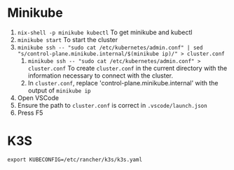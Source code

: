 # Minikube

1. `nix-shell -p minikube kubectl`
   To get minikube and kubectl
1. `minikube start`
   To start the cluster
1. `minikube ssh -- "sudo cat /etc/kubernetes/admin.conf" | sed "s/control-plane.minikube.internal/$(minikube ip)/" > cluster.conf`
   1. `minikube ssh -- "sudo cat /etc/kubernetes/admin.conf" > cluster.conf`
      To create `cluster.conf` in the current directory with the information necessary to connect with the cluster.
   1. In `cluster.conf`, replace 'control-plane.minikube.internal' with the output of `minikube ip`
1. Open VSCode
1. Ensure the path to `cluster.conf` is correct in `.vscode/launch.json`
1. Press F5

# K3S

`export KUBECONFIG=/etc/rancher/k3s/k3s.yaml`
